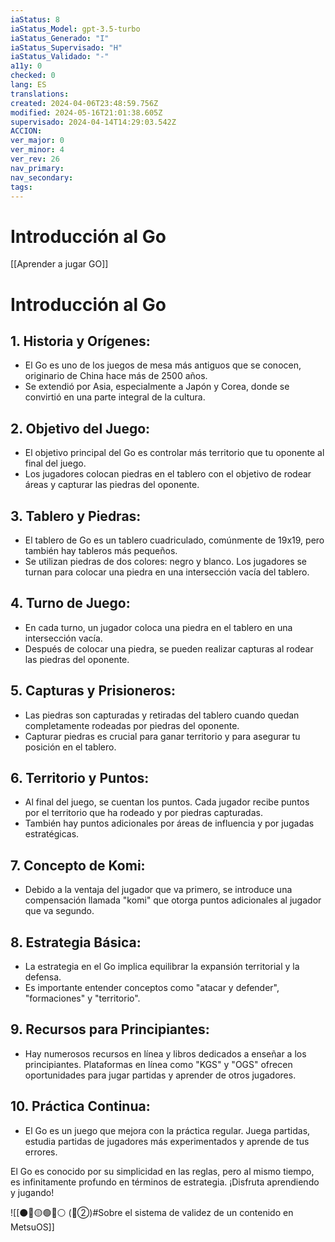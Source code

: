 ```yaml
---
iaStatus: 8
iaStatus_Model: gpt-3.5-turbo
iaStatus_Generado: "I"
iaStatus_Supervisado: "H"
iaStatus_Validado: "-"
a11y: 0
checked: 0
lang: ES
translations: 
created: 2024-04-06T23:48:59.756Z
modified: 2024-05-16T21:01:38.605Z
supervisado: 2024-04-14T14:29:03.542Z
ACCION: 
ver_major: 0
ver_minor: 4
ver_rev: 26
nav_primary: 
nav_secondary: 
tags:
---
```

# Introducción al Go

[[Aprender a jugar GO]]

# Introducción al Go

## 1. Historia y Orígenes:

   - El Go es uno de los juegos de mesa más antiguos que se conocen, originario de China hace más de 2500 años.
   - Se extendió por Asia, especialmente a Japón y Corea, donde se convirtió en una parte integral de la cultura.

## 2. Objetivo del Juego:

   - El objetivo principal del Go es controlar más territorio que tu oponente al final del juego.
   - Los jugadores colocan piedras en el tablero con el objetivo de rodear áreas y capturar las piedras del oponente.

## 3. Tablero y Piedras:

   - El tablero de Go es un tablero cuadriculado, comúnmente de 19x19, pero también hay tableros más pequeños.
   - Se utilizan piedras de dos colores: negro y blanco. Los jugadores se turnan para colocar una piedra en una intersección vacía del tablero.

## 4. Turno de Juego:

   - En cada turno, un jugador coloca una piedra en el tablero en una intersección vacía.
   - Después de colocar una piedra, se pueden realizar capturas al rodear las piedras del oponente.

## 5. Capturas y Prisioneros:

   - Las piedras son capturadas y retiradas del tablero cuando quedan completamente rodeadas por piedras del oponente.
   - Capturar piedras es crucial para ganar territorio y para asegurar tu posición en el tablero.

## 6. Territorio y Puntos:

   - Al final del juego, se cuentan los puntos. Cada jugador recibe puntos por el territorio que ha rodeado y por piedras capturadas.
   - También hay puntos adicionales por áreas de influencia y por jugadas estratégicas.

## 7. Concepto de Komi:

   - Debido a la ventaja del jugador que va primero, se introduce una compensación llamada "komi" que otorga puntos adicionales al jugador que va segundo.

## 8. Estrategia Básica:

   - La estrategia en el Go implica equilibrar la expansión territorial y la defensa.
   - Es importante entender conceptos como "atacar y defender", "formaciones" y "territorio".

## 9. Recursos para Principiantes:

   - Hay numerosos recursos en línea y libros dedicados a enseñar a los principiantes. Plataformas en línea como "KGS" y "OGS" ofrecen oportunidades para jugar partidas y aprender de otros jugadores.

## 10. Práctica Continua:

   - El Go es un juego que mejora con la práctica regular. Juega partidas, estudia partidas de jugadores más experimentados y aprende de tus errores.

El Go es conocido por su simplicidad en las reglas, pero al mismo tiempo, es infinitamente profundo en términos de estrategia. ¡Disfruta aprendiendo y jugando!

![[⚫🔴🟡🟢🔵⚪ (🔴②)#Sobre el sistema de validez de un contenido en MetsuOS]]
